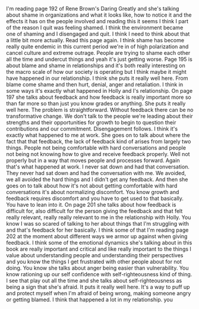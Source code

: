 ﻿I'm reading page 192 of Rene Brown's Daring Greatly and she's talking about
shame in organizations and what it looks like, how to notice it and the
effects it has on the people involved and reading this it seems I think I
part of the reason I quit was feeling shamed. I think the environment became one
of shaming and I disengaged and quit. I think I need to think about that a little
bit more actually. Read this page again. I think shame has become really
quite endemic in this current period we're in of high polarization and
cancel culture and extreme outrage. People are trying to shame each other all
the time and undercut things and yeah it's just getting worse. Page 195 is
about blame and shame in relationships and it's both really interesting on the
macro scale of how our society is operating but I think maybe it might have
happened in our relationship. I think she puts it really well here. From blame come
shame and then hurt, denial, anger and retaliation. I think in some ways it's
exactly what happened in Holly and I's relationship. On page 197 she talks about
feedback and how feedback is really important more so than far more so than
just you know grades or anything. She puts it really well here. The problem is
straightforward. Without feedback there can be no transformative change. We don't
talk to the people we're leading about their strengths and their opportunities
for growth to begin to question their contributions and our commitment.
Disengagement follows. I think it's exactly what happened to me at work. She
goes on to talk about where the fact that that feedback, the lack of feedback kind
of arises from largely two things. People not being comfortable with hard
conversations and people not being not knowing how to give and receive
feedback properly. Well not properly but in a way that moves people and
processes forward. Again that's what happened at work. I never sat down and
had that conversation. They never had sat down and had the
conversation with me. We avoided, we all avoided the hard things and I didn't get
any feedback. And then she goes on to talk about how it's not about getting
comfortable with hard conversations it's about normalizing discomfort. You know
growth and feedback requires discomfort and you have to get used to that
basically. You have to lean into it. On page 201 she talks about how feedback is
difficult for, also difficult for the person giving the feedback and that felt
really relevant, really really relevant to me in the relationship with Holly.
You know I was so scared of talking to her about things that I'm struggling
with and that's feedback for her basically. I think some of that I'm reading page 202
at the moment about different ways we armor up against when giving feedback. I
think some of the emotional dynamics she's talking about in this book are really
important and critical and like really important to the things I value about
understanding people and understanding their perspectives and you know the
things I get frustrated with other people about for not doing. You know she
talks about anger being easier than vulnerability. You know rationing up our
self confidence with self-righteousness kind of thing. I see that play out all
the time and she talks about self-righteousness as being a sign that
she's afraid. It puts it really well here. It's a way to puff up and protect myself
when I'm afraid of being wrong, making someone angry or getting
blamed. I think that happened a lot in my relationship.
you
